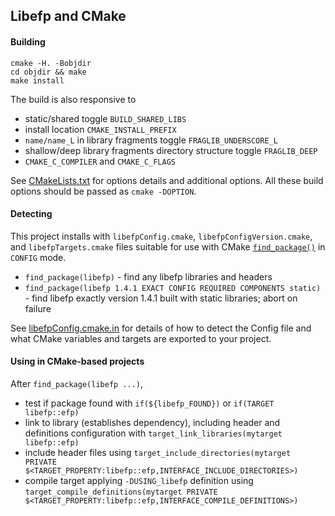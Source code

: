 ## Libefp and CMake

#### Building

    cmake -H. -Bobjdir
    cd objdir && make
    make install

The build is also responsive to

- static/shared toggle `BUILD_SHARED_LIBS`
- install location `CMAKE_INSTALL_PREFIX`
- `name/name_L` in library fragments toggle `FRAGLIB_UNDERSCORE_L`
- shallow/deep library fragments directory structure toggle `FRAGLIB_DEEP`
- `CMAKE_C_COMPILER` and `CMAKE_C_FLAGS`

See [CMakeLists.txt](CMakeLists.txt) for options details and additional options.
All these build options should be passed as `cmake -DOPTION`.

#### Detecting

This project installs with `libefpConfig.cmake`, `libefpConfigVersion.cmake`, and `libefpTargets.cmake` files suitable for use with CMake [`find_package()`](https://cmake.org/cmake/help/v3.2/command/find_package.html) in `CONFIG` mode.

- `find_package(libefp)` - find any libefp libraries and headers
- `find_package(libefp 1.4.1 EXACT CONFIG REQUIRED COMPONENTS static)` - find libefp exactly version 1.4.1 built with static libraries; abort on failure

See [libefpConfig.cmake.in](cmake/libefpConfig.cmake.in) for details of how to detect the Config file and what CMake variables and targets are exported to your project.

#### Using in CMake-based projects

After `find_package(libefp ...)`,

- test if package found with `if(${libefp_FOUND})` or `if(TARGET libefp::efp)`
- link to library (establishes dependency), including header and definitions configuration with `target_link_libraries(mytarget libefp::efp)`
- include header files using `target_include_directories(mytarget PRIVATE $<TARGET_PROPERTY:libefp::efp,INTERFACE_INCLUDE_DIRECTORIES>)`
- compile target applying `-DUSING_libefp` definition using `target_compile_definitions(mytarget PRIVATE $<TARGET_PROPERTY:libefp::efp,INTERFACE_COMPILE_DEFINITIONS>)`
